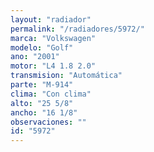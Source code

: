 ```yaml
---
layout: "radiador"
permalink: "/radiadores/5972/"
marca: "Volkswagen"
modelo: "Golf"
ano: "2001"
motor: "L4 1.8 2.0"
transmision: "Automática"
parte: "M-914"
clima: "Con clima"
alto: "25 5/8"
ancho: "16 1/8"
observaciones: ""
id: "5972"
---
```


